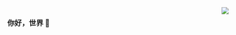 <img align="right" src="https://github-readme-stats.vercel.app/api?username=ding667&show_icons=true&icon_color=CE1D2D&text_color=718096&bg_color=ffffff&hide_title=true" />

### 你好，世界 👋
